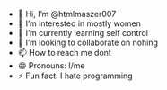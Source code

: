 - 👋 Hi, I’m @htmlmaszer007
- 👀 I’m interested in mostly women
- 🌱 I’m currently learning self control
- 💞️ I’m looking to collaborate on nohing    
- 📫 How to reach me dont  
- 😄 Pronouns: I/me
- ⚡ Fun fact: I hate programming

<!---
htmlmaszer007/htmlmaszer007 is a ✨ special ✨ repository because its `README.md` (this file) appears on your GitHub profile.
You can click the Preview link to take a look at your changes.
--->
